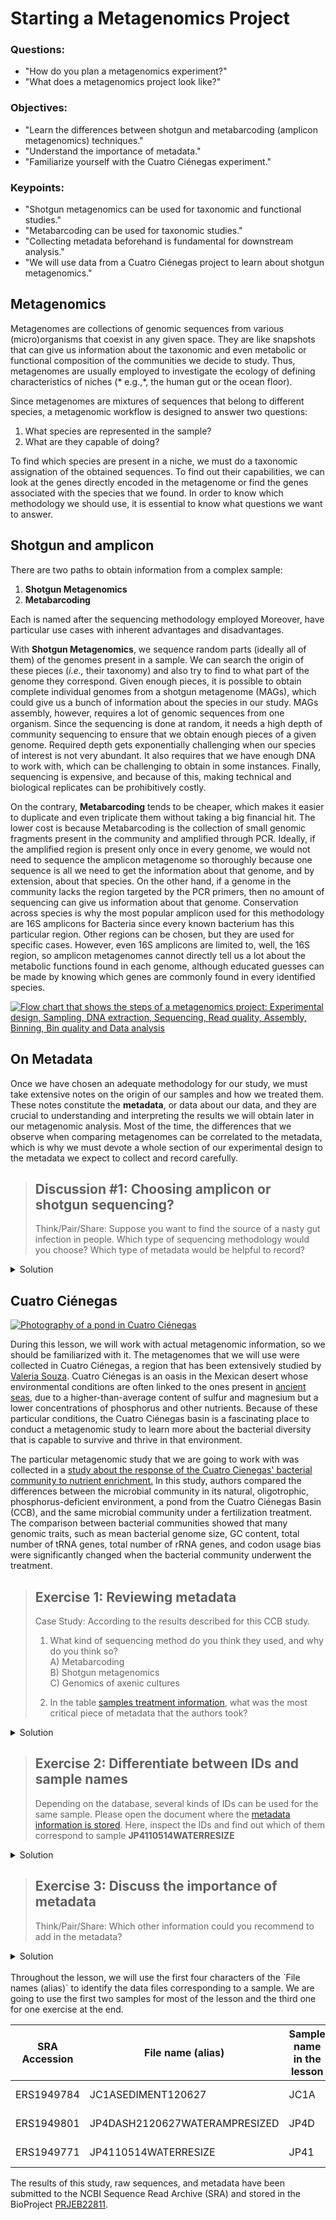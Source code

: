 
# Starting a Metagenomics Project

### Questions:
- "How do you plan a metagenomics experiment?"
- "What does a metagenomics project look like?"   
### Objectives:
- "Learn the differences between shotgun and metabarcoding (amplicon metagenomics) techniques."
- "Understand the importance of metadata."  
- "Familiarize yourself with the Cuatro Ciénegas experiment."
### Keypoints:    
- "Shotgun metagenomics can be used for taxonomic and functional studies." 
- "Metabarcoding can be used for taxonomic studies."
- "Collecting metadata beforehand is fundamental for downstream analysis."  
- "We will use data from a Cuatro Ciénegas project to learn about shotgun metagenomics."

## Metagenomics 
Metagenomes are collections of genomic 
sequences from various (micro)organisms that coexist in any 
given space. They are like snapshots that can give us information 
about the taxonomic and even metabolic or functional composition 
of the communities we decide to study. Thus, metagenomes 
are usually employed to investigate the ecology of defining 
characteristics of niches (* e.g.,*, the human gut or the ocean floor). 

Since metagenomes are mixtures of sequences that belong to different species, a metagenomic workflow is designed to answer two questions: 
1. What species are represented in the sample?
2. What are they capable of doing?

To find which species are present in a niche, we must do a taxonomic assignation of the obtained sequences. 
To find out their capabilities, we can 
look at the genes directly encoded in the metagenome or find the 
genes associated with the species that we found. In order to 
know which methodology we should use, it is essential to 
know what questions we want to answer. 

## Shotgun and amplicon
There are two paths to obtain information from a complex sample: 
1. **Shotgun Metagenomics**  
2. **Metabarcoding**

Each is named after the sequencing methodology employed 
Moreover, have particular use cases with inherent advantages and disadvantages.

With **Shotgun Metagenomics**, we sequence random parts (ideally all of them) of the 
genomes present in a sample. We can search the origin of these 
pieces (_i.e.,_ their taxonomy) and also try to find to what 
part of the genome they correspond. Given enough pieces, it is possible 
to obtain complete individual genomes from a shotgun metagenome (MAGs), 
which could give us a bunch of information about the species 
in our study. MAGs assembly, however, requires a lot of genomic 
sequences from one organism. Since the sequencing is done at random, 
it needs a high depth of community sequencing 
to ensure that we obtain enough pieces of a given genome. Required depth gets 
exponentially challenging when our species of interest is not very abundant. 
It also requires that we have enough DNA to work with, which can be 
challenging to obtain in some instances. Finally, sequencing is expensive, and because of this, making technical 
and biological replicates can be prohibitively costly.   

On the contrary, **Metabarcoding** tends to be cheaper, 
which makes it easier to duplicate and even triplicate 
them without taking a big financial hit. The lower cost is because 
Metabarcoding is the collection of small genomic fragments 
present in the community and amplified through PCR. Ideally, if the 
amplified region is present only once in every genome, 
we would not need to sequence the amplicon metagenome so thoroughly 
because one sequence is all we need to get the information
about that genome, and by extension, about that species. On the other 
hand, if a genome in the community lacks the region targeted by the 
PCR primers, then no amount of sequencing can give us information 
about that genome. Conservation across species is why the most popular amplicon used for this methodology are 16S amplicons for Bacteria since every known bacterium has this particular region. Other regions can be chosen, 
but they are used for specific cases. However, even 16S amplicons 
are limited to, well, the 16S region, so amplicon metagenomes cannot 
directly tell us a lot about the metabolic functions found in each genome, although educated guesses can be made by knowing which genes are commonly found in every identified species. 

<a href="../fig/03-01-01.png">
  <img src="../fig/03-01-01.png" alt="Flow chart that shows the steps of a metagenomics project: Experimental design, Sampling, DNA extraction, Sequencing, Read quality, Assembly, Binning, Bin quality and Data analysis " />
</a>

## On Metadata

Once we have chosen an adequate methodology for our study, 
we must take extensive notes on the origin of our samples and how we treated them. These notes constitute the **metadata**, or data about our data, and they are crucial to understanding and interpreting the results we will obtain later in our metagenomic analysis. Most of the time, the differences that we observe when comparing metagenomes can be correlated to the metadata, which is why we must devote a whole section of our experimental design to the metadata we expect to collect and record carefully. 

> ## Discussion #1: Choosing amplicon or shotgun sequencing? 
>
> Think/Pair/Share: Suppose you want to find the source of a nasty gut infection in people. Which type of sequencing methodology would you choose? Which type of metadata would be helpful to record?
> 
<details>
  <summary markdown="span">Solution</summary>
<ul>
For a first exploration, 16S is a better idea since you could detect known pathogens by knowing the taxons in the community. Nevertheless, if the disease is the consequence of a viral infection, the pathogen can only be discovered with shotgun metagenomics (that was the case of SARS-CoV 2). 
</ul>
<ul>
Also, metabarcoding does not provide insights into the genetic basis of the pathogenic phenotypes.
Metadata will depend on the type of experiment. For this case, some helpful metadata could be sampling methodology, 
date, place (country, state, region, city, etc.), patient's sex and age, the anatomical origin of the sample, symptoms, medical history, diet, lifestyle, and environment.
</ul> 
</details>

## Cuatro Ciénegas  
<a href="../fig/03-01-02.jpeg">
  <img src="../fig/03-01-02.jpeg" alt="Photography of a pond in Cuatro Ciénegas" />
</a>

During this lesson, we will work with actual metagenomic information, 
so we should be familiarized with it. The metagenomes that we will 
use were collected in Cuatro Ciénegas, a region that has been
extensively studied by [Valeria Souza](https://es.wikipedia.org/wiki/Valeria_Souza_Saldivar). 
Cuatro Ciénegas is an oasis in the Mexican desert whose 
environmental conditions are often linked to the ones present in
[ancient seas](https://elifesciences.org/articles/38278), due to 
a higher-than-average content of sulfur and magnesium but a lower 
concentrations of phosphorus and other nutrients. Because of these particular 
conditions, the Cuatro Ciénegas basin is a fascinating place to conduct 
a metagenomic study to learn more about the bacterial diversity that is capable to
survive and thrive in that environment.

The particular metagenomic study that we are going to work with was collected in a
[study about the response of the Cuatro Cienegas' bacterial community to nutrient enrichment.](https://elifesciences.org/articles/49816) 
In this study, authors compared the differences between the microbial community in its natural, 
oligotrophic, phosphorus-deficient environment, a pond from the Cuatro Ciénegas Basin (CCB), 
and the same microbial community under a fertilization treatment. The comparison between bacterial 
communities showed that many genomic traits, such as mean bacterial genome size, GC content, 
total number of tRNA genes, total number of rRNA genes, and codon usage bias were significantly 
changed when the bacterial community underwent the treatment. 

> ## Exercise 1: Reviewing metadata 
> 
> Case Study: According to the results described for this CCB study.
> 1. What kind of sequencing method do you think they used, and why do you think so?  
>  A) Metabarcoding   
>  B) Shotgun metagenomics   
>  C) Genomics of axenic cultures  
>
>  2. In the table [samples treatment information](https://github.com/carpentries-incubator/metagenomics/blob/gh-pages/files/Samples_treatment_information.tsv), what was the most critical piece of metadata that the authors took?  
> 
<details>
  <summary markdown="span">Solution</summary>
  <ul>
<li>A) Metabarcoding. False. With this technique, usually, only one region of the genome is amplified.</li>
<li>B) Shotgun Metagenomics. True. Only shotgun metagenomics could have been used to investigate the total number of tRNA genes.</li>    
<li>C) Genomics of axenic cultures. False. Information on the microbial community cannot be fully obtained with axenic cultures.</li>    
 </ul>
The most crucial thing to know about our data is which community was and was not supplemented with fertilizers. However, any differences in the technical parts of the study, such as the DNA extraction protocol,
could have affected the results, so tracking those is also essential.

</details>

> ## Exercise 2: Differentiate between IDs and sample names 
> 
> Depending on the database, several kinds of IDs can be used for the same sample.
> Please open the document where the [metadata information is stored](https://github.com/carpentries-incubator/metagenomics/blob/gh-pages/files/Samples_treatment_information.tsv). Here, inspect the IDs and find out which of them correspond to sample	**JP4110514WATERRESIZE**
<details>
  <summary markdown="span">Solution</summary>
ERS1949771	is the SRA ID corresponding to JP4110514WATERRESIZE
</details>


> ## Exercise 3: Discuss the importance of metadata 
> 
> Think/Pair/Share: Which other information could you recommend to add in the metadata?
> 
<details>
  <summary markdown="span">Solution</summary>
Metadata will depend on the type of the experiment, but some examples are the properties of the water before and after fertilization, sampling, and processing methodology, date and time, place (country, state, region, city, etc.). 
</details>

 <br>
Throughout the lesson, we will use the first four 
characters of the `File names (alias)` to identify the data files 
corresponding to a sample. We are going to use the first two samples for most of the lesson and the third one for one exercise at the end.

|SRA Accession | File name (alias)    | Sample name in the lesson | Treatment        |
|--------------|----------------------|---------------------------|------------------| 
| ERS1949784   | JC1ASEDIMENT120627		| JC1A                      | Control mesocosm |
| ERS1949801   | JP4DASH2120627WATERAMPRESIZED	| JP4D            | Fertilized pond  |
| ERS1949771   | JP4110514WATERRESIZE		| JP41                      | Unenriched pond  |

The results of this study, raw sequences, and metadata have 
been submitted to the NCBI Sequence Read Archive (SRA) and stored in the BioProject [PRJEB22811](https://www.ncbi.nlm.nih.gov/sra/?term=PRJEB22811). 
  
